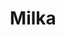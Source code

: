 ---
title: "Milka"
url: /ciudad-autonoma-de-buenos-aires/milka-avenida-cordoba/
shop: confitería
---